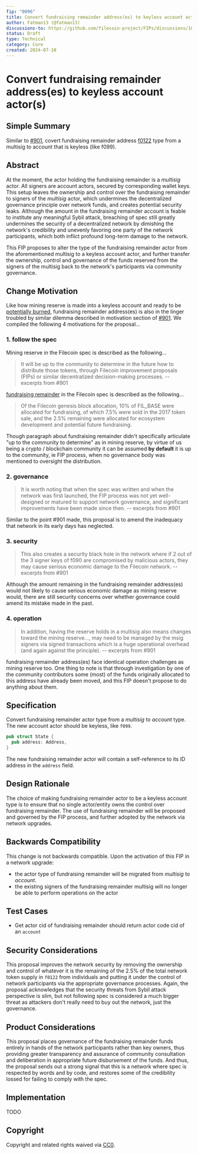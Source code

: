 ```yaml
---
fip: "0096" 
title: Convert fundraising remainder address(es) to keyless account actor(s) 
author: Fatman13 (@fatman13)
discussions-to: https://github.com/filecoin-project/FIPs/discussions/1033
status: Draft
type: Technical
category: Core
created: 2024-07-10
---
```


# Convert fundraising remainder address(es) to keyless account actor(s) 

## Simple Summary

Similar to [#901](https://github.com/filecoin-project/FIPs/discussions/901), covert fundraising remainder address [f0122](https://filfox.io/en/address/f0122) type from a multisig to account that is keyless (like f099).


## Abstract

At the moment, the actor holding the fundraising remainder is a _multisig_ actor. All signers are account actors, secured by corresponding wallet keys. This setup leaves the ownership and control over the fundraising remainder to signers of the _multisig_ actor, which undermines the decentralized governance principle over network funds, and creates potential security leaks. Although the amount in the fundraising remainder account is feable to institute any meaningful Sybil attack, breaching of spec still greatly undermines the security of a decentralized network by dimishing the network's credibility and unevenly favoring one party of the network participants, which both inflict profound long-term damage to the network. 

This FIP proposes to alter the type of the fundraising remainder actor from the aforementioned multisig to a keyless account actor, and further transfer the ownership, control and governance of the funds reserved from the signers of the multisig back to the network's participants via community governance.


## Change Motivation

Like how mining reserve is made into a keyless account and ready to be [potentially burned](https://github.com/filecoin-project/FIPs/discussions/1030), fundraising remainder address(es) is also in the linger troubled by similar dilemma described in motivation section of [#901](https://github.com/filecoin-project/FIPs/discussions/901). We compiled the following 4 motivations for the proposal...

### 1. follow the spec

Mining reserve in the Filecoin spec is described as the following...

> It will be up to the community to determine in the future how to distribute those tokens, through Filecoin improvement proposals (FIPs) or similar decentralized decision-making processes.
> -- excerpts from #901

[fundraising remainder](https://spec.filecoin.io/#section-systems.filecoin_token.token_allocation) in the Filecoin spec is described as the following...

> Of the Filecoin genesis block allocation, 10% of FIL_BASE were allocated for fundraising, of which 7.5% were sold in the 2017 token sale, and the 2.5% remaining were allocated for ecosystem development and potential future fundraising.

Though paragraph about fundraising remainder didn't specifically articulate "up to the community to determine" as in mining reserve, by virtue of us being a crypto / blockchain community it can be assumed **by default** it is up to the community, ie FIP process, when no governance body was mentioned to oversight the distribution.

### 2. governance

> It is worth noting that when the spec was written and when the network was first launched, the FIP process was not yet well-designed or matured to support network governance, and significant improvements have been made since then. 
> -- excerpts from #901

Similar to the point #901 made, this proposal is to amend the inadequacy that network in its early days has neglected. 

### 3. security

> This also creates a security black hole in the network where if 2 out of the 3 signer keys of f090 are compromised by malicious actors, they may cause serious economic damage to the Filecoin network. 
> -- excerpts from #901

Although the amount remaining in the fundraising remainder address(es) would not likely to cause serious economic damage as mining reserve would, there are still security concerns over whether governance could amend its mistake made in the past.

### 4. operation

> In addition, having the reserve holds in a multisig also means changes toward the mining reserve..., may need to be managed by the msig signers via signed transactions which is a huge operational overhead (and again against the principle).
> -- excerpts from #901

fundraising remainder address(es) face identical operation challenges as mining reserve too. One thing to note is that through investigation by one of the community contributors some (most) of the funds originally allocated to this address have already been moved, and this FIP doesn't propose to do anything about them. 

## Specification

Convert fundraising remainder actor type from a _multisig_ to _account_ type. The new account actor should be keyless, like `f099`.

```rust
pub struct State {
  pub address: Address,
}
```

The new fundraising remainder actor will contain a self-reference to its ID address in the `address` field.

## Design Rationale

The choice of making fundraising remainder actor to be a keyless account type is to ensure that no single actor/entity owns the control over fundraising remainder. The use of fundraising remainder will be proposed and governed by the FIP process, and further adopted by the network via network upgrades. 

## Backwards Compatibility

This change is not backwards compatible. Upon the activation of this FIP in a network upgrade:
- the actor type of fundraising remainder will be migrated from _multisig_ to _account_.
- the existing signers of the fundraising remainder multisig will no longer be able to perform operations on the actor

## Test Cases

- Get actor cid of fundraising remainder should return actor code cid of an `account`

## Security Considerations

This proposal improves the network security by removing the ownership and control of whatever it is the remaining of the 2.5% of the total network token supply in `f0122` from individuals and putting it under the control of network participants via the appropriate governance processes. Again, the proposal acknowledges that the security threats from Sybil attack perspective is slim, but not following spec is considered a much bigger threat as attackers don't really need to buy out the network, just the governance.


## Product Considerations

This proposal places governance of the fundraising remainder funds entirely in hands of the network participants rather than key owners, thus providing greater transparency and assurance of community consultation and deliberation in appropriate future disbursement of the funds. And thus, the proposal sends out a strong signal that this is a network where spec is respected by words and by code, and restores some of the credibility lossed for failing to comply with the spec.

## Implementation

TODO 

## Copyright
Copyright and related rights waived via [CC0](https://creativecommons.org/publicdomain/zero/1.0/).
